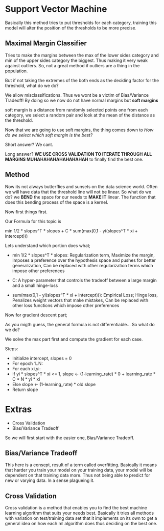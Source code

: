 # Support Vector Machine

Basically this method tries to put thresholds for each category, training this model will alter the position of the thresholds to be more precise. 

## Maximal Margin Classifier 

Tries to make the margins between the max of the lower sides category and min of the upper sides category the biggest. Thus making it very weak against outliers. So, not a great method if outliers are a thing in the population.




But if not taking the extremes of the both ends as the deciding factor for the threshold, what do we do?

We allow misclassifications. Thus we wont be a victim of Bias/Variance Tradeoff! By doing so we now do not have normal margins but __soft margins__ 

soft margin is a distance from randomly selected points one from each category, we select a random pair and look at the mean of the distance as the threshold.

Now that we are going to use soft margins, the thing comes down to *How do we select which soft margin is the best?*

Short answer? We cant.

Long answer? __WE USE CROSS VALIDATION TO ITERATE THROUGH ALL MARGINS MUHAHAHAHAHAHAHAHAH__ to finally find the best one.


## Method

Now its not always butterflies and sunsets on the data science world. Often we will have data that the threshold line will not be linear. So what do we do? we __BEND__ the space for our needs to __MAKE IT__ linear. The function that does this bending process of the space is a kernel.

Now first things first. 

Our Formula for this topic is

min 1/2 * slopes^T * slopes + C * sum(max(0,1 - yi(slopes^T * xi + intercept)))

Lets understand which portion does what;

- min 1/2 * slopes^T * slopes: Regularization term, Maximize the margin,
													Imposes a preference over the 
													hypothesis space and pushes for 
													better generalization,
													Can be replaced with other 
													regularization terms which impose 
													other preferences

- C: A hyper-parameter that 
     controls the tradeoff 
     between a large margin and 
     a small hinge-loss

- sum(max(0,1 - yi(slopes^T * xi + intercept))): Empirical Loss;
												            Hinge loss,
															Penalizes weight vectors that make 
															mistakes,
															Can be replaced with other loss 
															functions which impose other 
															preferences

Now for gradient descent part;

As you migth guess, the general formula is not differentiable... So what do we do?

We solve the max part first and compute the gradient for each case.

Steps:

- Initialize intercept, slopes = 0
- For epoch 1..N:
- For each xi,yi:
- If yi * slopes^T * xi <= 1, slope <- (1-learning_rate) * 0 + learning_rate * C * N * yi * xi
- Else slope <- (1-learning_rate) * old slope 
- Return slope

# Extras

- Cross Validation
- Bias/Variance Tradeoff

So we will first start with the easier one, Bias/Variance Tradeoff.

## Bias/Variance Tradeoff

This here is a consept, result of a term called overfitting. Basically it means that harder you train your model on your training data, your model will be dependent on that training data more. Thus not being able to predict for new or varying data. In a sense plagueing it.

## Cross Validation

Cross validation is a method that enables you to find the best machine learning algorithm that suits your needs best. Basically it tries all methods with variation on test/training data set that it implements on its own to get a general idea on how each ml algorithm does thus deciding on the best one.